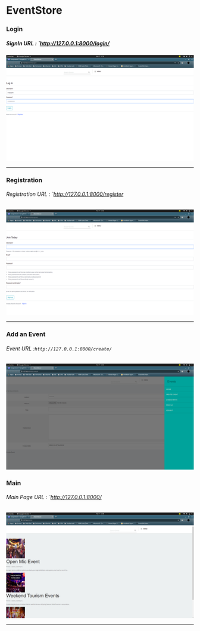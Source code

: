 # EventStore

### Login
##### SignIn URL : `http://127.0.0.1:8000/login/
![login](media/login.png)
***

### Registration
###### Registration URL : `http://127.0.0.1:8000/register
![registration](media/registeration.png)
***

### Add an Event
###### Event URL :`http://127.0.0.1:8000/create/`
![add](media/add_event.png)

### Main
###### Main Page URL : `http://127.0.0.1:8000/
![index](media/main.png)
***
